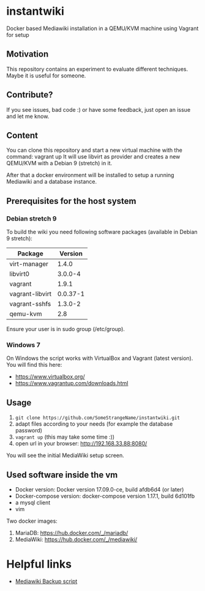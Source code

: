 # instantwiki
Docker based Mediawiki installation in a QEMU/KVM machine using Vagrant for setup

## Motivation
This repository contains an experiment to evaluate different techniques. Maybe it is useful for someone.

## Contribute?
If you see issues, bad code :) or have some feedback, just open an issue and let me know.

## Content
You can clone this repository and start a new virtual machine with the command: vagrant up
It will use libvirt as provider and creates a new QEMU/KVM with a Debian 9 (stretch) in it.

After that a docker environment will be installed to setup a running Mediawiki and a database instance.

## Prerequisites for the host system
### Debian stretch 9
To build the wiki you need following software packages (available in Debian 9 stretch):

| Package         | Version       |
| --------------- | ------------- |
| virt-manager    | 1.4.0         |
| libvirt0        | 3.0.0-4       |
| vagrant         | 1.9.1         |
| vagrant-libvirt | 0.0.37-1      |
| vagrant-sshfs   | 1.3.0-2       |
| qemu-kvm        | 2.8           |

Ensure your user is in sudo group (/etc/group).

### Windows 7
On Windows the script works with VirtualBox and Vagrant (latest version). You will find this here:
 - https://www.virtualbox.org/
 - https://www.vagrantup.com/downloads.html

## Usage
1. `git clone https://github.com/SomeStrangeName/instantwiki.git`
2. adapt files according to your needs (for example the database password)
3. `vagrant up` (this may take some time :))
4. open url in your browser: http://192.168.33.88:8080/

You will see the initial MediaWiki setup screen.

## Used software inside the vm
 - Docker version: Docker version 17.09.0-ce, build afdb6d4 (or later)
 - Docker-compose version: docker-compose version 1.17.1, build 6d101fb
 - a mysql client
 - vim

Two docker images:
1. MariaDB: https://hub.docker.com/_/mariadb/
2. MediaWiki: https://hub.docker.com/_/mediawiki/

# Helpful links
* [Mediawiki Backup script](https://www.mediawiki.org/wiki/Manual:Backing_up_a_wiki/Duesentrieb%27s_backup_script)
